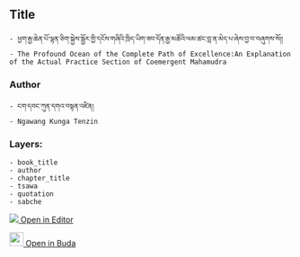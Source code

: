 ## Title
	- ཕྱག་རྒྱ་ཆེན་པོ་ལྷན་ཅིག་སྐྱེས་སྦྱོར་གྱི་དངོས་གཞིའི་ཁྲིད་ཡིག་ཟབ་དོན་རྒྱ་མཚོའི་ལམ་ཚང་བླ་ན་མེད་པ་ཞེས་བྱ་བ་བཞུགས་སོ།།
	- The Profound Ocean of the Complete Path of Excellence:An Explanation of the Actual Practice Section of Coemergent Mahamudra

### Author
	- ངག་དབང་ཀུན་དགའ་བསྟན་འཛིན།
	- Ngawang Kunga Tenzin

### Layers:
	- book_title
	- author
	- chapter_title
	- tsawa
	- quotation
	- sabche


[<img src="https://img.icons8.com/color/25/000000/edit-property.png"> Open in Editor](http://editor.openpecha.org/P000085)

[<img width="25" src="https://library.bdrc.io/icons/BUDA-small.svg"> Open in Buda](https://library.bdrc.io/show/bdr:IE0OPP000085)
